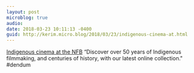 ```yaml
---
layout: post
microblog: true
audio: 
date: 2018-03-23 10:11:13 -0400
guid: http://kerim.micro.blog/2018/03/23/indigenous-cinema-at.html
---
```

[Indigenous cinema at the NFB](https://www.nfb.ca/indigenous-cinema/?&film_lang=en&sort=year:desc,title&year=1917..2018) “Discover over 50 years of Indigenous filmmaking, and centuries of history, with our latest online collection." #dendum 


